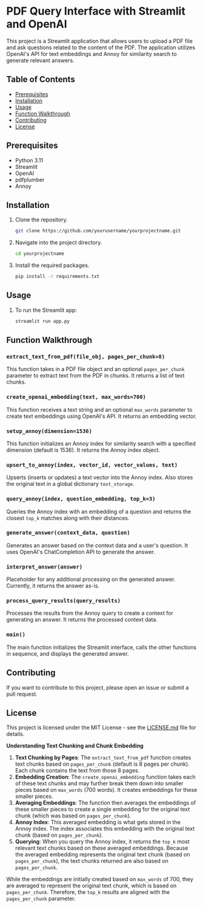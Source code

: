 
# PDF Query Interface with Streamlit and OpenAI

This project is a Streamlit application that allows users to upload a PDF file and ask questions related to the content of the PDF. The application utilizes OpenAI's API for text embeddings and Annoy for similarity search to generate relevant answers.

## Table of Contents
- [Prerequisites](#prerequisites)
- [Installation](#installation)
- [Usage](#usage)
- [Function Walkthrough](#function-walkthrough)
- [Contributing](#contributing)
- [License](#license)

## Prerequisites
- Python 3.11
- Streamlit
- OpenAI
- pdfplumber
- Annoy

## Installation

1. Clone the repository.
    ```bash
    git clone https://github.com/yourusername/yourprojectname.git
    ```
2. Navigate into the project directory.
    ```bash
    cd yourprojectname
    ```
3. Install the required packages.
    ```bash
    pip install -r requirements.txt
    ```
   
## Usage
1. To run the Streamlit app:
    ```bash
    streamlit run app.py
    ```

## Function Walkthrough

### `extract_text_from_pdf(file_obj, pages_per_chunk=8)`
This function takes in a PDF file object and an optional `pages_per_chunk` parameter to extract text from the PDF in chunks. It returns a list of text chunks.

### `create_openai_embedding(text, max_words=700)`
This function receives a text string and an optional `max_words` parameter to create text embeddings using OpenAI's API. It returns an embedding vector.

### `setup_annoy(dimension=1536)`
This function initializes an Annoy index for similarity search with a specified dimension (default is 1536). It returns the Annoy index object.

### `upsert_to_annoy(index, vector_id, vector_values, text)`
Upserts (inserts or updates) a text vector into the Annoy index. Also stores the original text in a global dictionary `text_storage`.

### `query_annoy(index, question_embedding, top_k=3)`
Queries the Annoy index with an embedding of a question and returns the closest `top_k` matches along with their distances.

### `generate_answer(context_data, question)`
Generates an answer based on the context data and a user's question. It uses OpenAI's ChatCompletion API to generate the answer.

### `interpret_answer(answer)`
Placeholder for any additional processing on the generated answer. Currently, it returns the answer as-is.

### `process_query_results(query_results)`
Processes the results from the Annoy query to create a context for generating an answer. It returns the processed context data.

### `main()`
The main function initializes the Streamlit interface, calls the other functions in sequence, and displays the generated answer.

## Contributing

If you want to contribute to this project, please open an issue or submit a pull request.

## License

This project is licensed under the MIT License - see the [LICENSE.md](LICENSE.md) file for details.




**Understanding Text Chunking and Chunk Embedding**

1. **Text Chunking by Pages**: The `extract_text_from_pdf` function creates text chunks based on `pages_per_chunk` (default is 8 pages per chunk). Each chunk contains the text from those 8 pages.
2. **Embedding Creation**: The `create_openai_embedding` function takes each of these text chunks and may further break them down into smaller pieces based on `max_words` (700 words). It creates embeddings for these smaller pieces.
3. **Averaging Embeddings**: The function then averages the embeddings of these smaller pieces to create a single embedding for the original text chunk (which was based on `pages_per_chunk`).
4. **Annoy Index**: This averaged embedding is what gets stored in the Annoy index. The index associates this embedding with the original text chunk (based on `pages_per_chunk`).
5. **Querying**: When you query the Annoy index, it returns the `top_k` most relevant text chunks based on these averaged embeddings. Because the averaged embedding represents the original text chunk (based on `pages_per_chunk`), the text chunks returned are also based on `pages_per_chunk`.

While the embeddings are initially created based on `max_words` of 700, they are averaged to represent the original text chunk, which is based on `pages_per_chunk`. Therefore, the `top_k` results are aligned with the `pages_per_chunk` parameter.
